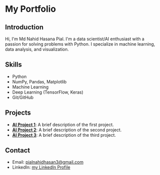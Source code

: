 # My Portfolio

## Introduction
Hi, I'm Md Nahid Hasana Pial. I'm a data scientist/AI enthusiast with a passion for solving problems with Python. I specialize in machine learning, data analysis, and visualization.

## Skills
- Python
- NumPy, Pandas, Matplotlib
- Machine Learning
- Deep Learning (TensorFlow, Keras)
- Git/GitHub

## Projects
- **[AI Project 1](link-to-project)**: A brief description of the first project.
- **[AI Project 2](link-to-project)**: A brief description of the second project.
- **[AI Project 3](link-to-project)**: A brief description of the third project.

## Contact
- Email: pialnahidhasan3@gmail.com
- LinkedIn: [my LinkedIn Profile]([https://www.linkedin.com/in/yourprofile](https://www.linkedin.com/in/md-nahid-hasan-pial-b35567204/))
